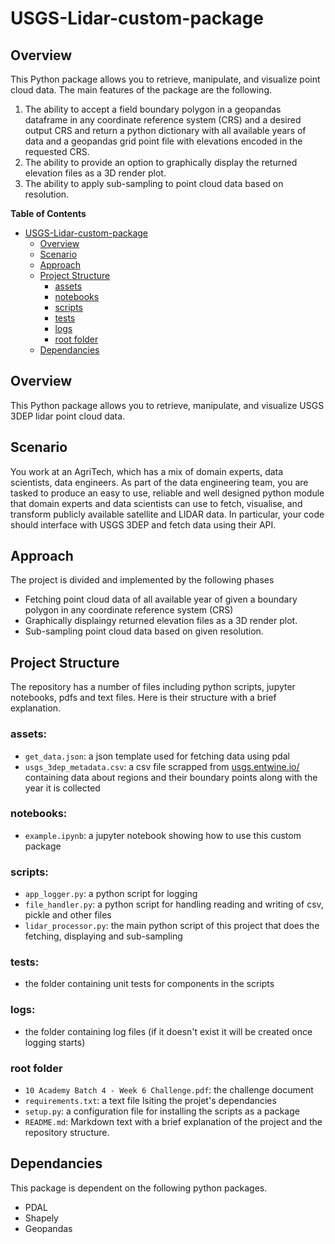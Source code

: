 # USGS-Lidar-custom-package

## Overview
This Python package allows you to retrieve, manipulate, and visualize point cloud data. The main features of the package are the following.
1. The ability to accept a field boundary polygon in a geopandas dataframe in any coordinate reference system (CRS) and a desired output CRS and return a python dictionary with all available years of data and a geopandas grid point file with elevations encoded in the requested CRS.
2. The ability to provide an option to graphically display the returned elevation files as a 3D render plot.
3. The ability to apply sub-sampling to point cloud data based on resolution.


**Table of Contents**

- [USGS-Lidar-custom-package](#USGS-Lidar-custom-package)
  - [Overview](#overview)
  - [Scenario](#scenario)
  - [Approach](#approach)
  - [Project Structure](#project-structure)
    - [assets](#assets)
    - [notebooks](#notebooks)
    - [scripts](#scripts)
    - [tests](#tests)
    - [logs](#logs)
    - [root folder](#root-folder)
  - [Dependancies](#Dependancies)

## Overview

This Python package allows you to retrieve, manipulate, and visualize USGS 3DEP lidar point cloud data.

## Scenario
You work at an AgriTech, which has a mix of domain experts, data scientists, data engineers. As part of the data engineering team, you are tasked to produce an easy to use, reliable and well designed python module that domain experts and data scientists can use to fetch, visualise, and transform publicly available satellite and LIDAR data. In particular, your code should interface with USGS 3DEP and fetch data using their API. 

## Approach
The project is divided and implemented by the following phases
- Fetching point cloud data of all available year of given a boundary polygon in any coordinate reference system (CRS)
- Graphically displaingy returned elevation files as a 3D render plot.
- Sub-sampling point cloud data based on given resolution.

## Project Structure
The repository has a number of files including python scripts, jupyter notebooks, pdfs and text files. Here is their structure with a brief explanation.

### assets:
- `get_data.json`: a json template used for fetching data using pdal
- `usgs_3dep_metadata.csv`: a csv file scrapped from [usgs.entwine.io/](https://usgs.entwine.io/) containing data about regions and their boundary points along with the year it is collected

### notebooks:
- `example.ipynb`: a jupyter notebook showing how to use this custom package

### scripts:
- `app_logger.py`: a python script for logging
- `file_handler.py`: a python script for handling reading and writing of csv, pickle and other files
- `lidar_processor.py`: the main python script of this project that does the fetching, displaying and sub-sampling

### tests:
- the folder containing unit tests for components in the scripts

### logs:
- the folder containing log files (if it doesn't exist it will be created once logging starts)

### root folder
- `10 Academy Batch 4 - Week 6 Challenge.pdf`: the challenge document
- `requirements.txt`: a text file lsiting the projet's dependancies
- `setup.py`: a configuration file for installing the scripts as a package
- `README.md`: Markdown text with a brief explanation of the project and the repository structure.

## Dependancies
This package is dependent on the following python packages.
* PDAL
* Shapely
* Geopandas
```


